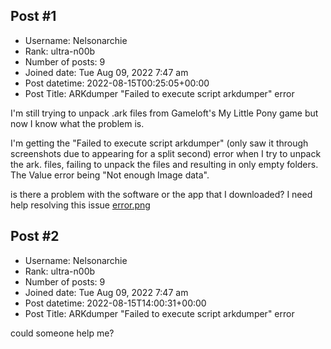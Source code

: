 ## Post #1
- Username: Nelsonarchie
- Rank: ultra-n00b
- Number of posts: 9
- Joined date: Tue Aug 09, 2022 7:47 am
- Post datetime: 2022-08-15T00:25:05+00:00
- Post Title: ARKdumper "Failed to execute script arkdumper" error

I'm still trying to unpack .ark files from Gameloft's My Little Pony game but now I know what the problem is.

I'm getting the "Failed to execute script arkdumper" (only saw it through screenshots due to appearing for a split second) error when I try to unpack the ark. files, failing to unpack the files and resulting in only empty folders. The Value error being "Not enough Image data".

is there a problem with the software or the app that I downloaded? 
 I need help resolving this issue
[error.png](https://xentaxbackup.github.io/file/22648_error.png)
## Post #2
- Username: Nelsonarchie
- Rank: ultra-n00b
- Number of posts: 9
- Joined date: Tue Aug 09, 2022 7:47 am
- Post datetime: 2022-08-15T14:00:31+00:00
- Post Title: ARKdumper "Failed to execute script arkdumper" error

could someone help me?
